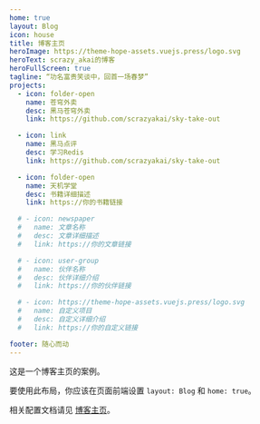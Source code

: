 ```yaml
---
home: true
layout: Blog
icon: house
title: 博客主页
heroImage: https://theme-hope-assets.vuejs.press/logo.svg
heroText: scrazy_akai的博客
heroFullScreen: true
tagline: “功名富贵笑谈中，回首一场春梦”
projects:
  - icon: folder-open
    name: 苍穹外卖
    desc: 黑马苍穹外卖
    link: https://github.com/scrazyakai/sky-take-out

  - icon: link
    name: 黑马点评
    desc: 学习Redis
    link: https://github.com/scrazyakai/sky-take-out

  - icon: folder-open
    name: 天机学堂
    desc: 书籍详细描述
    link: https://你的书籍链接

  # - icon: newspaper
  #   name: 文章名称
  #   desc: 文章详细描述
  #   link: https://你的文章链接

  # - icon: user-group
  #   name: 伙伴名称
  #   desc: 伙伴详细介绍
  #   link: https://你的伙伴链接

  # - icon: https://theme-hope-assets.vuejs.press/logo.svg
  #   name: 自定义项目
  #   desc: 自定义详细介绍
  #   link: https://你的自定义链接

footer: 随心而动
---
```


这是一个博客主页的案例。

要使用此布局，你应该在页面前端设置 `layout: Blog` 和 `home: true`。

相关配置文档请见 [博客主页](https://theme-hope.vuejs.press/zh/guide/blog/home.html)。
